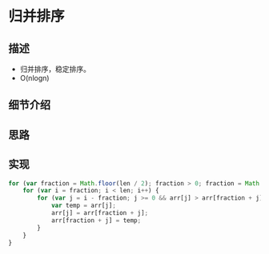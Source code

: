 # 归并排序
## 描述
- 归并排序，稳定排序。
- O(nlogn)
## 细节介绍
## 思路

## 实现
```javascript
for (var fraction = Math.floor(len / 2); fraction > 0; fraction = Math.floor(fraction / 2)) {
    for (var i = fraction; i < len; i++) {
        for (var j = i - fraction; j >= 0 && arr[j] > arr[fraction + j]; j -= fraction) {
            var temp = arr[j];
            arr[j] = arr[fraction + j];
            arr[fraction + j] = temp;
        }
    }
}
```

